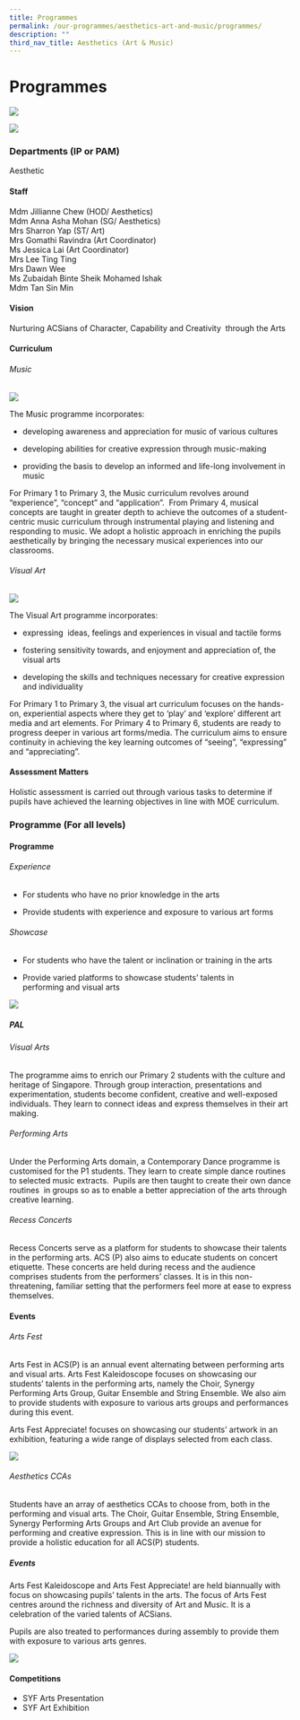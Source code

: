 ```yaml
---
title: Programmes
permalink: /our-programmes/aesthetics-art-and-music/programmes/
description: ""
third_nav_title: Aesthetics (Art & Music)
---
```

# **Programmes**

![](/images/aesthetics%208.JPG)

![](/images/aesthetics%207.jpg)

### **Departments (IP or PAM)**

Aesthetic

#### **Staff**

Mdm Jillianne Chew (HOD/ Aesthetics) <br> Mdm Anna Asha Mohan (SG/ Aesthetics) <br> Mrs Sharron Yap (ST/ Art) <br> Mrs Gomathi Ravindra (Art Coordinator) <br> Ms Jessica Lai (Art Coordinator) <br> Mrs Lee Ting Ting <br> Mrs Dawn Wee <br> Ms Zubaidah Binte Sheik Mohamed Ishak <br> Mdm Tan Sin Min

#### **Vision**

Nurturing ACSians of Character, Capability and Creativity&nbsp; through the Arts

#### **Curriculum**

###### Music

![](/images/aesthetics%203.jpg)

The Music programme incorporates:

*   developing awareness and appreciation for music of various cultures
    
*   developing abilities for creative expression through music-making
    
*   providing the basis to develop an informed and life-long involvement in music

For Primary 1 to Primary 3, the Music curriculum revolves around “experience”, “concept” and “application”.&nbsp; From Primary 4, musical concepts are taught in greater depth to achieve the outcomes of a student-centric music curriculum through instrumental playing and listening and responding to music. We adopt a holistic approach in enriching the pupils aesthetically by bringing the necessary musical experiences into our classrooms.

###### Visual Art

![](/images/aesthetics%205.jpg)

The Visual Art programme incorporates:

*   expressing &nbsp;ideas, feelings and experiences in visual and tactile forms
    
*   fostering sensitivity towards, and enjoyment and appreciation of, the visual arts
    
*   developing the skills and techniques necessary for creative expression and individuality

For Primary 1 to Primary 3, the visual art curriculum focuses on the hands-on, experiential aspects where they get to ‘play’ and ‘explore’ different art media and art elements. For Primary 4 to Primary 6, students are ready to progress deeper in various art forms/media. The curriculum aims to ensure continuity in achieving the key learning outcomes of “seeing”, “expressing” and “appreciating”.

#### **Assessment Matters**

Holistic assessment is carried out through various tasks to determine if pupils have achieved the learning objectives in line with MOE curriculum.

### **Programme (For all levels)**

#### **Programme**

###### Experience

*   For students who have no prior knowledge in the arts
    
*   Provide students with experience and exposure to various art forms
    
###### Showcase

*   For students who have the talent or inclination or training in the arts
    
*   Provide varied platforms to showcase students’ talents in performing&nbsp;and visual arts

![](/images/aesthetics%204.jpg)
    
##### **PAL**

###### Visual Arts  
The programme aims to enrich our Primary 2 students with the culture and heritage of Singapore. Through group interaction, presentations and experimentation, students become&nbsp;confident, creative and well-exposed individuals. They learn to connect ideas and express&nbsp;themselves in their art making.

###### Performing Arts
Under the Performing Arts domain, a Contemporary Dance programme is customised for the P1 students. They learn to create simple dance routines to selected music extracts. &nbsp;Pupils are then&nbsp;taught to create their own dance routines &nbsp;in groups so as to enable a better appreciation of the&nbsp;arts through creative learning.

###### Recess Concerts

Recess Concerts serve as a platform for students to showcase their talents in the performing arts. ACS (P) also aims to educate students on concert etiquette. These concerts are held during recess and the audience comprises students from the performers’ classes. It is in this non-threatening, familiar setting that the performers feel more at ease to express themselves.

#### **Events**

###### Arts Fest  
Arts Fest in ACS(P) is an annual event alternating between performing arts and visual arts. Arts Fest Kaleidoscope focuses on showcasing our students’ talents in the performing arts, namely the Choir, Synergy Performing Arts Group, Guitar Ensemble and String Ensemble. We also aim to provide students with exposure to various arts groups and performances during this event.

Arts Fest Appreciate! focuses on showcasing our students’ artwork in an exhibition, featuring a wide range of displays selected from each class.

![](/images/aesthetics%202.JPG)

###### Aesthetics CCAs

Students have an array of aesthetics CCAs to choose from, both in the performing and visual arts. The Choir, Guitar Ensemble, String Ensemble, Synergy Performing Arts Groups and Art Club provide an avenue for performing and creative expression. This is in line with our mission to provide a holistic education for all ACS(P) students.

##### **Events**

Arts Fest Kaleidoscope and Arts Fest Appreciate! are held biannually with focus on showcasing pupils’ talents in the arts. The focus of Arts Fest centres around the richness and diversity of Art and Music. It is a celebration of the varied talents of ACSians.&nbsp;

Pupils are also treated to performances during assembly to provide them with exposure to various arts genres.

![](/images/aesthetics%206.jpg)

#### **Competitions**

* SYF Arts Presentation
* SYF Art Exhibition